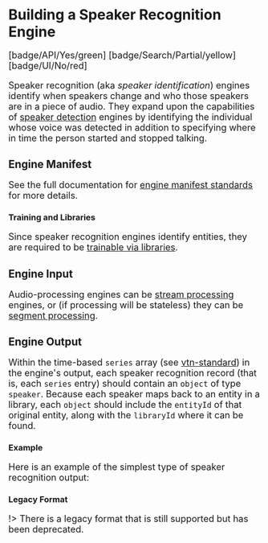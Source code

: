 # Building a Speaker Recognition Engine

[badge/API/Yes/green]
[badge/Search/Partial/yellow]
[badge/UI/No/red]

Speaker recognition (aka *speaker identification*) engines identify when speakers change and who those speakers are in a piece of audio.
They expand upon the capabilities of [speaker detection](/developer/engines/cognitive/speaker-detection/) engines by identifying the individual whose voice was detected in addition to specifying where in time the person started and stopped talking.

## Engine Manifest

<!-- TODO
All speaker recognition engines should specify the following parameters in their build manifest:

| Parameter | Value |
| --------- | ----- |
| `TODO` | `TODO` |
| `TODO` | `TODO` |
-->

<!--TODO:  Here is a minimal example `manifest.json` that could apply to a speaker recognition engine: -->

<!--TODO: Define [](manifest.example.json ':include :type=code json')-->

See the full documentation for [engine manifest standards](/developer/engines/standards/engine-manifest/) for more details.

<!-- ## Engine Input -->

<!-- TODO -->

### Training and Libraries

Since speaker recognition engines identify entities, they are required to be [trainable via libraries](/developer/libraries/engines).

## Engine Input

Audio-processing engines can be [stream processing](/developer/engines/processing-modes/stream-processing/) engines, or (if processing will be stateless) they can be [segment processing](/developer/engines/processing-modes/segment-processing/).

[](../../_snippets/audio-engine-mime-type.md ':include')

## Engine Output

Within the time-based `series` array (see [vtn-standard](/developer/engines/standards/engine-output/)) in the engine's output, each speaker recognition record (that is, each `series` entry) should contain an `object` of type `speaker`.
Because each speaker maps back to an entity in a library, each `object` should include the `entityId` of that original entity, along with the `libraryId` where it can be found.

### Example

Here is an example of the simplest type of speaker recognition output:

[](vtn-standard.example.json ':include :type=code json')

### Legacy Format

!> There is a legacy format that is still supported but has been deprecated.

[](vtn-standard-legacy.example.json ':include :type=code json')

<style>
     p, ul, ol, li { font-size: 18px !important;}
</style>